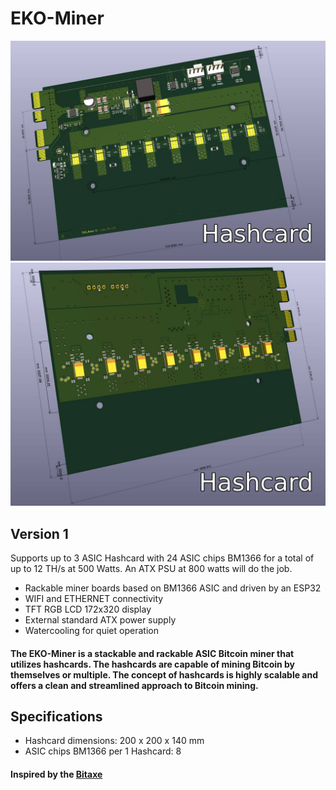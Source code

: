 # EKO-Miner
![hashcard](https://github.com/phil31/EKO-Miner/blob/main/images/hashcard1.jpg)
![hashcard](https://github.com/phil31/EKO-Miner/blob/main/images/hashcard2.jpg)

## Version 1

Supports up to 3 ASIC Hashcard with 24 ASIC chips BM1366 for a total of up to 12 TH/s at 500 Watts. An ATX PSU at 800 watts will do the job.

- Rackable miner boards based on BM1366 ASIC and driven by an ESP32
- WIFI and ETHERNET connectivity
- TFT RGB LCD 172x320 display
- External standard ATX power supply
- Watercooling for quiet operation

#### The EKO-Miner is a stackable and rackable ASIC Bitcoin miner that utilizes hashcards. The hashcards are capable of mining Bitcoin by themselves or multiple. The concept of hashcards is highly scalable and offers a clean and streamlined approach to Bitcoin mining.

## Specifications

- Hashcard dimensions: 200 x 200 x 140 mm
- ASIC chips BM1366 per 1 Hashcard: 8

#### Inspired by the [Bitaxe](https://github.com/skot/bitaxe)
